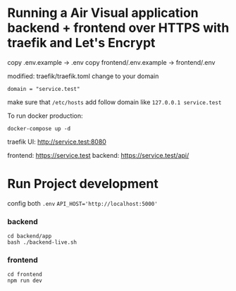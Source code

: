 # Running a Air Visual application backend + frontend over HTTPS with traefik and Let's Encrypt

copy .env.example -> .env
copy frontend/.env.example -> frontend/.env

modified: traefik/traefik.toml
change to your domain
```
domain = "service.test"
```
make sure that `/etc/hosts` add follow domain like `127.0.0.1 service.test`

To run docker production:

```
docker-compose up -d
```

traefik UI: http://service.test:8080

frontend: https://service.test
backend: https://service.test/api/

# Run Project development

config both `.env` `API_HOST='http://localhost:5000'`

### backend
```
cd backend/app
bash ./backend-live.sh
```
### frontend
```
cd frontend
npm run dev
```
